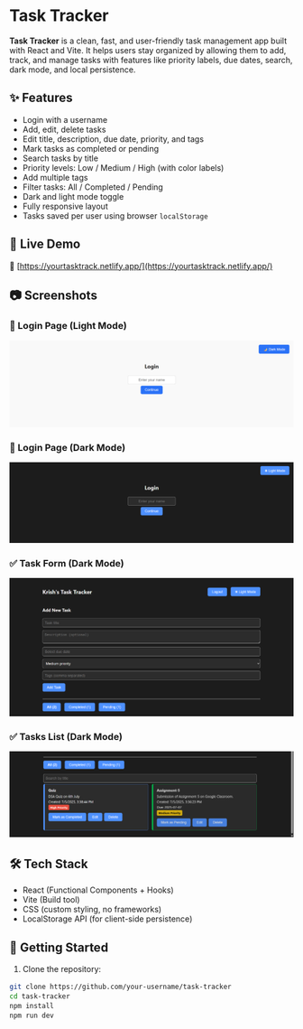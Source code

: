 # Task Tracker

**Task Tracker** is a clean, fast, and user-friendly task management app built with React and Vite. It helps users stay organized by allowing them to add, track, and manage tasks with features like priority labels, due dates, search, dark mode, and local persistence.

## ✨ Features

- Login with a username
- Add, edit, delete tasks
- Edit title, description, due date, priority, and tags
- Mark tasks as completed or pending
- Search tasks by title
- Priority levels: Low / Medium / High (with color labels)
- Add multiple tags
- Filter tasks: All / Completed / Pending
- Dark and light mode toggle
- Fully responsive layout
- Tasks saved per user using browser `localStorage`

## 🚀 Live Demo

🔗 [https://yourtasktrack.netlify.app/](https://yourtasktrack.netlify.app/)

## 📷 Screenshots

### 🔐 Login Page (Light Mode)
![Login Light](screenshots/LoginPage(Light).png)

### 🌙 Login Page (Dark Mode)
![Login Dark](screenshots/LoginPage(Dark).png)

### ✅ Task Form (Dark Mode)
![Task Form](screenshots/TaskForm(Dark).png)

### ✅ Tasks List (Dark Mode)
![Tasks List](screenshots/Tasks(Dark).png)

## 🛠️ Tech Stack

- React (Functional Components + Hooks)
- Vite (Build tool)
- CSS (custom styling, no frameworks)
- LocalStorage API (for client-side persistence)

## 🧩 Getting Started

1. Clone the repository:

```bash
git clone https://github.com/your-username/task-tracker
cd task-tracker
npm install
npm run dev

